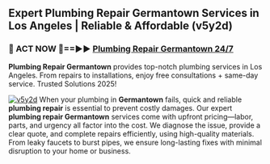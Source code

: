 ## Expert Plumbing Repair Germantown Services in Los Angeles | Reliable & Affordable (v5y2d)  

<h3>🚿 ACT NOW 🌟==►► <a href="https://tinyurl.com/2ne6vx2x" rel="nofollow">Plumbing Repair Germantown 24/7</a></h3>

**Plumbing Repair Germantown** provides top-notch plumbing services in Los Angeles. From repairs to installations, enjoy free consultations + same-day service. Trusted Solutions 2025!

[![v5y2d](https://i.imgur.com/4PFF4AK.jpeg)](https://tinyurl.com/2ne6vx2x)
When your plumbing in **Germantown** fails, quick and reliable **plumbing repair** is essential to prevent costly damages. Our expert **plumbing repair Germantown** services come with upfront pricing—labor, parts, and urgency all factor into the cost. We diagnose the issue, provide a clear quote, and complete repairs efficiently, using high-quality materials. From leaky faucets to burst pipes, we ensure long-lasting fixes with minimal disruption to your home or business.